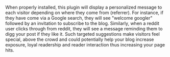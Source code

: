 When properly installed, this plugin will display a personalized message to each visitor depending on where they come from (referrer). For instance, if they have come via a Google search, they will see "welcome googler" followed by an invitation to subscribe to the blog. Similarly, when a reddit user clicks through from reddit, they will see a message reminding them to digg your post if they like it. Such targeted suggestions make visitors feel special, above the crowd and could potentially help your blog increase exposure, loyal readership and reader interaction thus increasing your page hits.